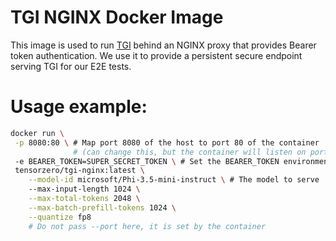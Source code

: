 # TGI NGINX Docker Image

This image is used to run [TGI](https://huggingface.co/docs/text-generation-inference/index) behind an NGINX proxy that provides Bearer token authentication.
We use it to provide a persistent secure endpoint serving TGI for our E2E tests.

# Usage example:

```bash
docker run \
 -p 8080:80 \ # Map port 8080 of the host to port 80 of the container
              # (can change this, but the container will listen on port 80)
 -e BEARER_TOKEN=SUPER_SECRET_TOKEN \ # Set the BEARER_TOKEN environment variable to your secret token
 tensorzero/tgi-nginx:latest \
    --model-id microsoft/Phi-3.5-mini-instruct \ # The model to serve
    --max-input-length 1024 \
    --max-total-tokens 2048 \
    --max-batch-prefill-tokens 1024 \
    --quantize fp8
    # Do not pass --port here, it is set by the container
```
